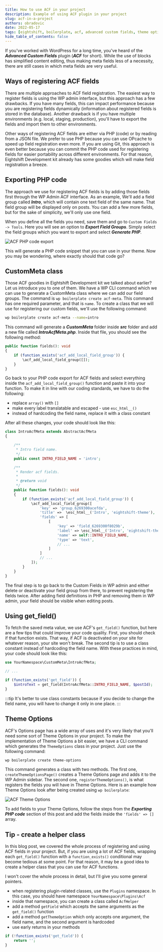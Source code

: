 ```yaml
---
title: How to use ACF in your project
description: Example of using ACF plugin in your project
slug: acf-in-a-project
authors: obradovic
date: 2022-05-17
tags: [eightshift, boilerplate, acf, advanced custom fields, theme options]
hide_table_of_contents: false
---
```


If you've worked with WordPress for a long time, you've heard of the **_Advanced Custom Fields_** plugin (**_ACF_** for short). While the use of blocks has simplified content editing, thus making meta fields less of a necessity, there are still cases in which meta fields are very useful.
<!--truncate-->

## Ways of registering ACF fields

There are multiple approaches to ACF field registration. The easiest way to register fields is using the WP admin interface, but this approach has a few drawbacks. If you have many fields, this can impact performance because you are registering fields dynamically (information about registered fields is stored in the database). Another drawback is if you have multiple environments (e.g. local, staging, production), you'll have to export the fields and import them to other environments.

Other ways of registering ACF fields are either via PHP (code) or by reading from a JSON file. We prefer to use PHP because you can use OPcache to speed up field registration even more. If you are using Git, this approach is even better because you can commit the PHP code used for registering fields for easier portability across different environments. For that reason, Eightshift Development kit already has some goodies which will make field registration a breeze.

## Exporting PHP code

The approach we use for registering ACF fields is by adding those fields first through the WP Admin ACF interface. As an example, We'll add a field group called **_Intro_**, which will contain one text field of the same name. That field group will be displayed only on posts. You can add a few more fields, but for the sake of simplicity, we'll only use one field.

When you define all the fields you need, save them and go to `Custom Fields -> Tools`. Here you will see an option to **_Export Field Groups_**. Simply select the field groups which you want to export and select **_Generate PHP_**.

![ACF PHP code export](/img/pentagram.svg)

This will generate a PHP code snippet that you can use in your theme. Now you may be wondering, where exactly should that code go?

## CustomMeta class

Those ACF goodies in Eightshift Development kit we talked about earlier? Let us introduce you to one of them. We have a WP CLI command which we can use to generate a CustomMeta class where we can add our field groups. The command is `wp boilerplate create acf-meta`. This command has one required parameter, and that is `name`. To create a class that we will use for registering our custom fields, we'll use the following command:

```bash
wp boilerplate create acf-meta --name=intro
```

This command will generate a **_CustomMeta_** folder inside **_src_** folder and add a new file called **_IntroAcfMeta.php_**. Inside that file, you should see the following method:
```php
public function fields(): void
{
	if (function_exists('acf_add_local_field_group')) {
		\acf_add_local_field_group([]);
	}
}
```

Go back to your PHP code export for ACF fields and select everything inside the `acf_add_local_field_group()` function and paste it into your function. To make it in line with our coding standards, we have to do the following:
- replace `array()` with `[]`
- make every label translatable and escaped - use `esc_html__()`
- instead of hardcoding the field name, replace it with a class constant

After all these changes, your code should look like this:

```php
class IntroAcfMeta extends AbstractAcfMeta
{

	/**
	 * Intro field name.
	 */
	public const INTRO_FIELD_NAME = 'intro';

	/**
	 * Render acf fields.
	 *
	 * @return void
	 */
	public function fields(): void
	{
		if (function_exists('acf_add_local_field_group')) {
			\acf_add_local_field_group([
				'key' => 'group_6269300acefda',
				'title' =>  \esc_html__('Intro', 'eightshift-theme'),
				'fields' => [
					[
						'key' => 'field_6269300f8029b',
						'label' => \esc_html__('Intro', 'eightshift-theme'),
						'name' => self::INTRO_FIELD_NAME,
						'type' => 'text',
						// ...
					]
				]
				// ...
			]);
		}
	}
}
```

The final step is to go back to the Custom Fields in WP admin and either delete or deactivate your field group from there, to prevent registering the fields twice. After adding field definitions in PHP and removing them in WP admin, your field should be visible when editing posts.

## Using get_field()

To fetch the saved meta value, we use ACF's `get_field()` function, but here are a few tips that could improve your code quality. First, you should check if that function exists. That way, if ACF is deactivated on your site for whatever reason, your site won't break. The second tip is to use a class constant instead of hardcoding the field name. With these practices in mind, your code should look like this:

```php
use YourNamespace\CustomMeta\IntroAcfMeta;

// ...

if (function_exists('get_field')) {
	$introText = get_field(IntroAcfMeta::INTRO_FIELD_NAME, $postId);
}
```

:::tip
It's better to use class constants because if you decide to change the field name, you will have to change it only in one place.
:::

## Theme Options

ACF's Options page has a wide array of uses and it's very likely that you'll need some sort of Theme Options in your project. To make the implementation of Theme Options a bit easier, we have a CLI command which generates the `ThemeOptions` class in your project. Just use the following command:

```bash
wp boilerplate create theme-options
```

This command generates a class with two methods. The first one, `createThemeOptionsPage()` creates a Theme Options page and adds it to the WP Admin sidebar. The second one, `registerThemeOptions()`, is what registers the fields you will have in Theme Options. Here is an example how Theme Options look after being created using `wp boilerplate`:

![ACF Theme Options](/img/pentagram.svg)

To add fields to your Theme Options, follow the steps from the **_Exporting PHP code_** section of this post and add the fields inside the `'fields' => []` array.
## Tip - create a helper class

In this blog post, we covered the whole process of registering and using ACF fields in your project. But, if you are using a lot of ACF fields, wrapping each `get_field()` function with a `function_exists()` conditional may become tedious at some point. For that reason, it may be a good idea to create a helper class that you can use for ACF functions.

I won't cover the whole process in detail, but I'll give you some general pointers.

- when registering plugin-related classes, use the `Plugins` namespace. In this case, you should have namespace `YourNamespace\Plugins\Acf`
- inside that namespace, you can create a class called `AcfHelper`
- add a method `getField` which accepts the same arguments as the `get_field()` function
- add a method `getThemeOption` which only accepts one argument, the field name, and the second argument is hardcoded
- use early returns in your methods
```php
if (!function_exists('get_field')) {
	return '';
}
```
